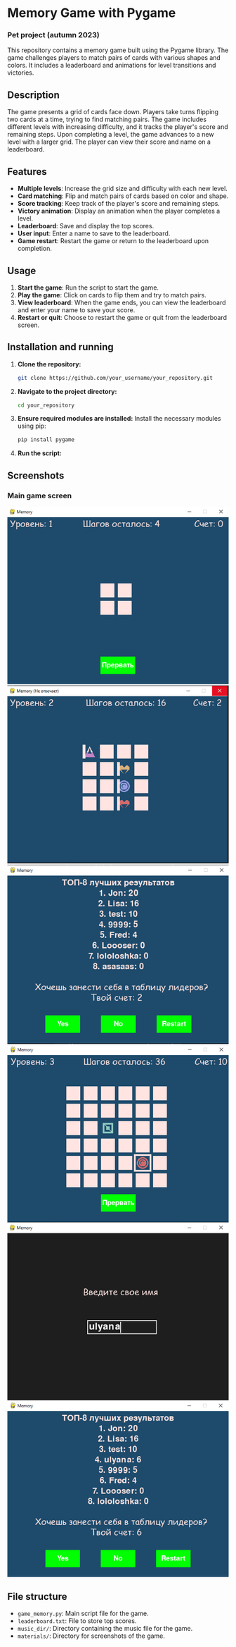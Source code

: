 # Memory Game with Pygame
### Pet project (autumn 2023)

This repository contains a memory game built using the Pygame library. The game challenges players to match pairs of cards with various shapes and colors. It includes a leaderboard and animations for level transitions and victories.

## Description

The game presents a grid of cards face down. Players take turns flipping two cards at a time, trying to find matching pairs. The game includes different levels with increasing difficulty, and it tracks the player's score and remaining steps. Upon completing a level, the game advances to a new level with a larger grid. The player can view their score and name on a leaderboard.

## Features

- **Multiple levels**: Increase the grid size and difficulty with each new level.
- **Card matching**: Flip and match pairs of cards based on color and shape.
- **Score tracking**: Keep track of the player's score and remaining steps.
- **Victory animation**: Display an animation when the player completes a level.
- **Leaderboard**: Save and display the top scores.
- **User input**: Enter a name to save to the leaderboard.
- **Game restart**: Restart the game or return to the leaderboard upon completion.

## Usage

1. **Start the game**: Run the script to start the game.
2. **Play the game**: Click on cards to flip them and try to match pairs.
3. **View leaderboard**: When the game ends, you can view the leaderboard and enter your name to save your score.
4. **Restart or quit**: Choose to restart the game or quit from the leaderboard screen.

## Installation and running

1. **Clone the repository:**
    ```bash
    git clone https://github.com/your_username/your_repository.git
    ```

2. **Navigate to the project directory:**
    ```bash
    cd your_repository
    ```

3. **Ensure required modules are installed:**
    Install the necessary modules using pip:
    ```bash
    pip install pygame
    ```

4. **Run the script:**

## Screenshots

### Main game screen
![Game Screen](./materials/photo_2024-08-17_22-38-55.jpg)
![Game Screen](./materials/photo_2024-08-17_22-38-57.jpg)
![Game Screen](./materials/photo_2024-08-17_22-39-00.jpg)
![Game Screen](./materials/photo_2024-08-17_22-39-02.jpg)
![Game Screen](./materials/photo_2024-08-17_22-39-08.jpg)
![Game Screen](./materials/photo_2024-08-17_22-39-10.jpg)

## File structure

- `game_memory.py`: Main script file for the game.
- `leaderboard.txt`: File to store top scores.
- `music_dir/`: Directory containing the music file for the game.
- `materials/`: Directory for screenshots of the game.

